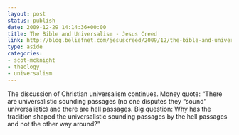 ```yaml
---
layout: post
status: publish
date: 2009-12-29 14:14:36+00:00
title: The Bible and Universalism - Jesus Creed
link: http://blog.beliefnet.com/jesuscreed/2009/12/the-bible-and-universalism.html
type: aside
categories:
- scot-mcknight
- theology
- universalism
---
```


The discussion of Christian universalism continues. Money quote: “There are universalistic sounding passages (no one disputes they “sound” universalistic) and there are hell passages. Big question: Why has the tradition shaped the universalistic sounding passages by the hell passages and not the other way around?”
